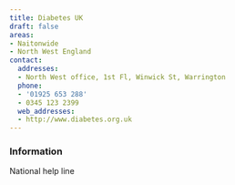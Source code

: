 ```yaml
---
title: Diabetes UK
draft: false
areas:
- Naitonwide
- North West England
contact:
  addresses:
  - North West office, 1st Fl, Winwick St, Warrington
  phone:
  - '01925 653 288'
  - 0345 123 2399
  web_addresses:
  - http://www.diabetes.org.uk
---
```


### Information
National help line

